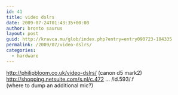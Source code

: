 ```yaml
---
id: 41
title: video dslrs
date: 2009-07-24T01:43:35+00:00
author: bronto saurus
layout: post
guid: http://kravca.mu/glob/index.php?entry=entry090723-184335
permalink: /2009/07/video-dslrs/
categories:
  - hardware
---
```

<a href="http://philipbloom.co.uk/video-dslrs/" target="_blank" >http://philipbloom.co.uk/video-dslrs/</a> (canon d5 mark2)  
<a href="http://shopping.netsuite.com/s.nl/c.472981/it.A/id.593/.f" target="_blank" >http://shopping.netsuite.com/s.nl/c.472 &#8230; /id.593/.f</a>  
(where to dump an additional mic?)